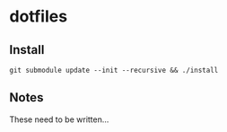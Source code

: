 # dotfiles

## Install 
`git submodule update --init --recursive && ./install`

## Notes
These need to be written...
